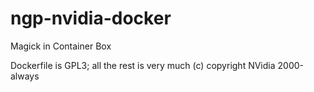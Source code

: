 # ngp-nvidia-docker
Magick in Container Box

Dockerfile is GPL3; all the rest is very much (c) copyright NVidia 2000-always
